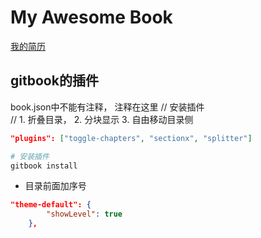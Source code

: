 # My Awesome Book

[我的简历](/Interview/resume.md)

## gitbook的插件
book.json中不能有注释， 注释在这里
// 安装插件  
// 1. 折叠目录， 2. 分块显示 3. 自由移动目录侧 
```json
"plugins": ["toggle-chapters", "sectionx", "splitter"]
```

```python
# 安装插件
gitbook install
```
- 目录前面加序号
```json
"theme-default": {
        "showLevel": true
    },
```